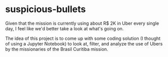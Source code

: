 # suspicious-bullets

Given that the mission is currently using about R$ 2K in Uber every single day, I feel like we'd better take a look at what's going on.

The idea of this project is to come up with some coding solution (I thought of using a Jupyter Notebook) to look at, filter, and analyze the use of Ubers by the missionaries of the Brasil Curitiba mission.
